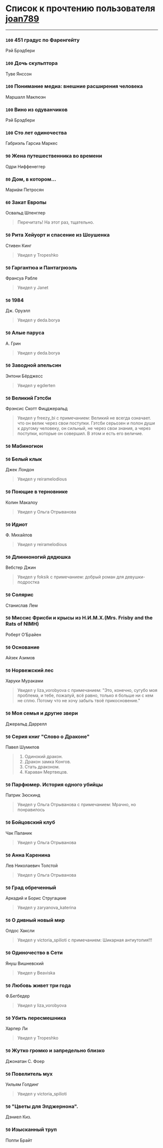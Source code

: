 # Список к прочтению пользователя [joan789](http://vk.com/joan789)
---

### `100` 451 градус по Фаренгейту
Рэй Брэдбери

### `100` Дочь скульптора
Туве Янссон

### `100` Понимание медиа: внешние расширения человека
Маршалл Маклюэн

### `100` Винo из одуванчикoв
Рэй Брэдбери

### `100` Сто лет одиночества
Габриэль Гарсиа Маркес

### `90` Жена путешественника во времени
Одри Ниффенеггер

### `80` Дом, в котором…
Мариáм Петросян

### `60` Закат Европы
Освальд Шпенглер
> Перечитать! На этот раз, тщательно.

### `50` Рита Хейуорт и спасение из Шоушенка
Стивен Кинг
> Увидел у Tropeshko

### `50` Гаргантюа и Пантагрюэль
Франсуа Рабле
> Увидел у Janet

### `50` 1984
Дж. Оруэлл
> Увидел у deda.borya

### `50` Алые паруса
А. Грин
> Увидел у deda.borya

### `50` Заводной апельсин
Энтони Бёрджесс
> Увидел у egderten

### `50` Великий Гэтсби
Фрэнсис Скотт Фицджеральд
> Увидел у freezy_bi с примечанием: Великий не всегда означает. что он велик через свои поступки. Гэтсби серьозен и полон души к другому человеку, он сильный, не через свои знания, а через поступки, которые он совершил. В этом и есть его величие.

### `50` Мабиногион

### `50` Белый клык
Джек Лондон
> Увидел у reiramelodious

### `50` Поющие в терновнике
Колин Макалоу
> Увидел у Ольга Отрыванова

### `50` Идиот
Ф. Михайлов
> Увидел у reiramelodious

### `50` Длинноногий дядюшка
Вебстер Джин
> Увидел у foksik с примечанием: добрый роман для девушки-подростка

### `50` Солярис
Станислав Лем

### `50` Миссис Фрисби и крысы из Н.И.М.Х.(Mrs. Frisby and the Rats of NIMH)
Роберт О’Брайен

### `50` Основание
Айзек Азимов

### `50` Норвежский лес
Харуки Мураками
> Увидел у liza_vorobyova с примечанием: "Это, конечно, сугубо моя проблема, и тебе, пожалуй, всё равно, только я больше ни с кем не сплю. Потому что не хочу забыть твоё прикосновение."

### `50` Моя семья и другие звери
Джеральд Даррелл

### `50` Серия книг "Слово о Драконе"
Павел Шумилов
> 1. Одинокий дракон.
> 2. Дракон замка Конгов.
> 3. Стать драконом.
> 4. Караван Мертвецов.

### `50` Парфюмер. История одного убийцы
Патрик Зюскинд
> Увидел у Ольга Отрыванова с примечанием: Мрачно, но понравилось

### `50` Бойцовский клуб
Чак Паланик
> Увидел у Ольга Отрыванова

### `50` Анна Каренина
Лев Николаевич Толстой
> Увидел у Ольга Отрыванова

### `50` Град обреченный
Аркадий и Борис Стругацкие
> Увидел у zaryanova_katerina

### `50` О дивный новый мир
Олдос Хаксли
> Увидел у victoria_spilioti с примечанием: Шикарная антиутопия!!!

### `50` Одиночество в Сети
Януш Вишневский
> Увидел у Beaviska

### `50` Любовь живет три года
Ф.Бегбедер
> Увидел у liza_vorobyova

### `50` Убить пересмешника
Харпер Ли
> Увидел у Tropeshko

### `50` Жутко громко и запредельно близко
Джонатан С. Фоер

### `50` Повелитель мух
Уильям Голдинг
> Увидел у victoria_spilioti

### `50` "Цветы для Элджернона".
Дэниел Киз.

### `50` Изысканный труп
Поппи Брайт

